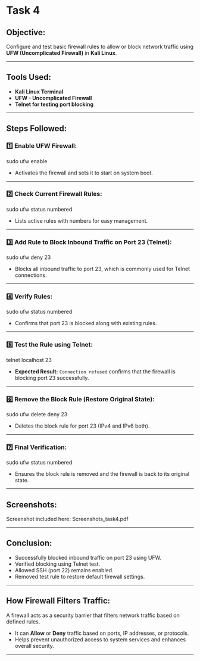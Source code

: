 # Task 4

## Objective:

Configure and test basic firewall rules to allow or block network traffic using **UFW (Uncomplicated Firewall)** in **Kali Linux**.

---

## Tools Used:

* **Kali Linux Terminal**
* **UFW - Uncomplicated Firewall**
* **Telnet for testing port blocking**

---

## Steps Followed:

### 1️⃣ Enable UFW Firewall:

sudo ufw enable

* Activates the firewall and sets it to start on system boot.

---

### 2️⃣ Check Current Firewall Rules:

sudo ufw status numbered

* Lists active rules with numbers for easy management.

---

### 3️⃣ Add Rule to Block Inbound Traffic on Port 23 (Telnet):

sudo ufw deny 23

* Blocks all inbound traffic to port 23, which is commonly used for Telnet connections.

---

### 4️⃣ Verify Rules:

sudo ufw status numbered

* Confirms that port 23 is blocked along with existing rules.

---

### 5️⃣ Test the Rule using Telnet:

telnet localhost 23

* **Expected Result:**
  `Connection refused` confirms that the firewall is blocking port 23 successfully.

---

### 6️⃣ Remove the Block Rule (Restore Original State):

sudo ufw delete deny 23

* Deletes the block rule for port 23 (IPv4 and IPv6 both).

---

### 7️⃣ Final Verification:

sudo ufw status numbered

* Ensures the block rule is removed and the firewall is back to its original state.

---

## Screenshots:
 Screenshot included here: Screenshots_task4.pdf

---

## Conclusion:

* Successfully blocked inbound traffic on port 23 using UFW.
* Verified blocking using Telnet test.
* Allowed SSH (port 22) remains enabled.
* Removed test rule to restore default firewall settings.

---

## How Firewall Filters Traffic:

A firewall acts as a security barrier that filters network traffic based on defined rules.

* It can **Allow** or **Deny** traffic based on ports, IP addresses, or protocols.
* Helps prevent unauthorized access to system services and enhances overall security.

---


